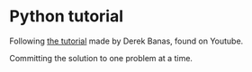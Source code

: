 # Python tutorial
Following [the tutorial](https://www.youtube.com/watch?v=nwjAHQERL08&list=PLGLfVvz_LVvTn3cK5e6LjhgGiSeVlIRwt) made by 
Derek Banas, found on Youtube.

Committing the solution to one problem at a time.